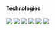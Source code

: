 #### Technologies
<div className="Technologies">
    <a id="JavaScript">
        <img src="https://img.shields.io/badge/JavaScript-black?logo=JavaScript" />
    </a>
    <a id="TypeScript">
        <img src="https://img.shields.io/badge/TypeScript-black?logo=TypeScript" />
    </a>
    <a id="Php">
        <img src="https://img.shields.io/badge/Php-black?logo=Php" />
    </a>
    <a id="Python">
        <img src="https://img.shields.io/badge/Python-black?logo=Python" />
    </a>
    <a id="HTML5">
        <img src="https://img.shields.io/badge/HTML5-black?logo=HTML5" />
    </a>
    <a id="CSS3">
        <img src="https://img.shields.io/badge/CSS3-black?logo=CSS3" />
    </a>
</div>

